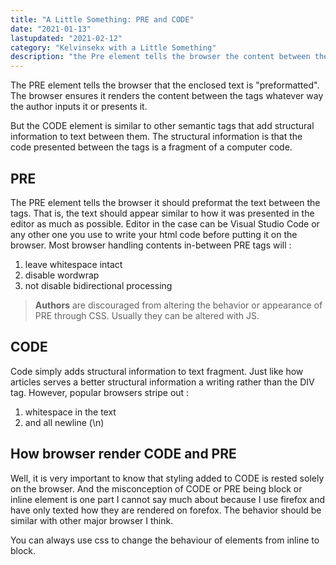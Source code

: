 ```yaml
---
title: "A Little Something: PRE and CODE"
date: "2021-01-13"
lastupdated: "2021-02-12"
category: "Kelvinsekx with a Little Something"
description: "the Pre element tells the browser the content between the tags is \"preformatted\" and that the browser shouldnot add any styling..."
---
```


The PRE element tells the browser that the enclosed text is "preformatted". The browser ensures it renders the content between the tags whatever way the author inputs it or presents it. 

But the CODE element is similar to other semantic tags that add structural information to text between them. The structural information is that the code presented between the tags is a fragment of a computer code.

## PRE
The PRE element tells the browser it should preformat the text between the tags. That is, the text should appear similar to how it was presented in the editor as much as possible. Editor in the case can be Visual Studio Code or any other one you use to write your html code before putting it on the browser. Most browser handling contents in-between PRE tags will :
1. leave whitespace intact
2. disable wordwrap
3. not disable bidirectional processing

> **Authors** are discouraged from altering the behavior or appearance of PRE through CSS. Usually they can be altered with JS.

## CODE
Code simply adds structural information to text fragment.
Just like how articles serves a better structural information a writing rather than the DIV tag.
However, popular browsers stripe out :
1. whitespace in the text
2. and all newline (\n)

## How browser render CODE and PRE
Well, it is very important to know that styling added to CODE is rested solely on the browser. And the misconception of CODE or PRE being block or inline element is one part I cannot say much about because I use firefox and have only texted how they are rendered on forefox. The behavior should be similar with other major browser I think.

You can always use css to change the behaviour of elements from inline to block.